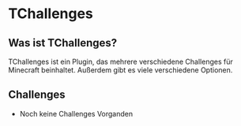 TChallenges
==

Was ist TChallenges?
--

TChallenges ist ein Plugin, das mehrere verschiedene Challenges
für Minecraft beinhaltet. Außerdem gibt es viele verschiedene 
Optionen. 

Challenges
--


- Noch keine Challenges Vorganden
